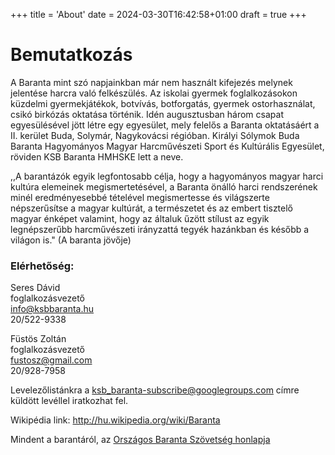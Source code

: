 +++
title = 'About'
date = 2024-03-30T16:42:58+01:00
draft = true
+++

# Bemutatkozás

A Baranta mint szó napjainkban már nem használt kifejezés melynek jelentése harcra való felkészülés. Az iskolai gyermek foglalkozásokon küzdelmi gyermekjátékok, botvívás, botforgatás, gyermek ostorhasználat, csikó birkózás oktatása történik. Idén augusztusban három csapat egyesülésével jött létre egy egyesület, mely felelős a Baranta oktatásáért a II. kerület Buda, Solymár, Nagykovácsi régióban. Királyi Sólymok Buda Baranta Hagyományos Magyar Harcművészeti Sport és Kultúrális Egyesület, röviden KSB Baranta HMHSKE lett a neve.

,,A barantázók egyik legfontosabb célja, hogy a hagyományos magyar harci kultúra elemeinek megismertetésével, a Baranta önálló harci rendszerének minél eredményesebbé tételével megismertesse és világszerte népszerűsítse a magyar kultúrát, a természetet és az embert tisztelő magyar énképet valamint, hogy az általuk űzött stílust az egyik legnépszerűbb harcművészeti irányzattá tegyék hazánkban és később a világon is." (A baranta jövője)


### Elérhetőség:

Seres Dávid<br>
foglalkozásvezető<br>
info@ksbbaranta.hu<br>
20/522-9338<br>

Füstös Zoltán<br>
foglalkozásvezető<br>
fustosz@gmail.com<br>
20/928-7958<br>

Levelezőlistánkra a ksb_baranta-subscribe@googlegroups.com címre küldött levéllel iratkozhat fel.

 

Wikipédia link:
http://hu.wikipedia.org/wiki/Baranta

Mindent a barantáról, az [Országos Baranta Szövetség honlapja](https://baranta.org/)